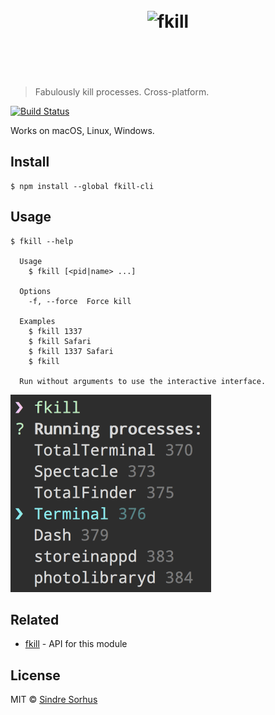 <h1 align="center">
	<br>
	<img width="360" src="https://rawgit.com/sindresorhus/fkill/master/media/logo.svg" alt="fkill">
	<br>
	<br>
	<br>
</h1>

> Fabulously kill processes. Cross-platform.

[![Build Status](https://travis-ci.org/sindresorhus/fkill-cli.svg?branch=master)](https://travis-ci.org/sindresorhus/fkill-cli)

Works on macOS, Linux, Windows.


## Install

```
$ npm install --global fkill-cli
```


## Usage

```
$ fkill --help

  Usage
    $ fkill [<pid|name> ...]

  Options
    -f, --force  Force kill

  Examples
    $ fkill 1337
    $ fkill Safari
    $ fkill 1337 Safari
    $ fkill

  Run without arguments to use the interactive interface.
```

<img width="321" src="screenshot.png">


## Related

- [fkill](https://github.com/sindresorhus/fkill) - API for this module


## License

MIT © [Sindre Sorhus](http://sindresorhus.com)
